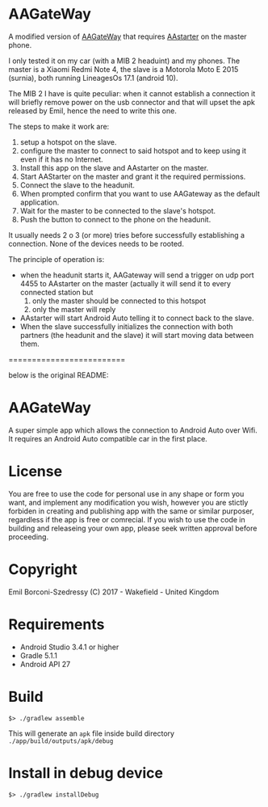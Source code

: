 # AAGateWay

A modified version of [AAGateWay](https://github.com/borconi/AAGateWay) that requires [AAstarter](https://github.com/olivluca/AAstarter) on the master phone.

I only tested it on my car (with a MIB 2 headuint) and my phones. The master is a Xiaomi Redmi Note 4, the slave is a Motorola Moto E 2015 (surnia), both running
LineagesOs 17.1 (android 10).

The MIB 2 I have is quite peculiar: when it cannot establish a connection it will briefly remove power on the usb connector and that will upset
the apk released by Emil, hence the need to write this one.

The steps to make it work are:

1. setup a hotspot on the slave.
1. configure the master to connect to said hotspot and to keep using it even if it has no Internet.
1. Install this app on the slave and AAstarter on the master.
1. Start AAStarter on the master and grant it the required permissions.
1. Connect the slave to the headunit.
1. When prompted confirm that you want to use AAGateway as the default application.
1. Wait for the master to be connected to the slave's hotspot.
1. Push the button to connect to the phone on the headunit.

It usually needs 2 o 3 (or more) tries before successfully establishing a connection.
None of the devices needs to be rooted.

The principle of operation is:

* when the headunit starts it, AAGateway will send a trigger on udp port 4455 to AAstarter on the master (actually it will send it to every connected station but
   1. only the master should be connected to this hotspot
   1. only the master will reply
* AAstarter will start Android Auto telling it to connect back to the slave.
* When the slave successfully initializes the connection with both partners (the headunit and the slave) it will start moving data between them.

=========================


below is the original README:

# AAGateWay

A super simple app which allows the connection to Android Auto over Wifi. It requires an Android Auto compatible car in the first place.

# License

You are free to use the code for personal use in any shape or form you want, and implement any modification you wish, however you are stictly forbiden in creating and publishing app with the same or similar purposer, regardless if the app is free or comrecial. If you wish to use the code in building and releaseing your own app, please seek written approval before proceeding.

# Copyright
Emil Borconi-Szedressy (C) 2017 - Wakefield - United Kingdom

# Requirements

* Android Studio 3.4.1 or higher
* Gradle 5.1.1
* Android API 27


# Build 

```
$> ./gradlew assemble 
```

This will generate an `apk` file inside build directory `./app/build/outputs/apk/debug`

# Install in debug device

```
$> ./gradlew installDebug
```
